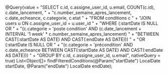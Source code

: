 @Query(value = "SELECT c.id, c.assigne_user_id, u.email, COUNT(c.id), c.date_lancement, " +
        "c.number_semaine_apres_lancement, c.date_echeance, c.categorie, c.etat " +
        "FROM conditions c " +
        "JOIN users u ON c.assigne_user_id = u.user_id " +
        "WHERE (:startDate IS NULL OR " +
        "(c.categorie = 'poste condition' AND (c.date_lancement + INTERVAL '1 week' * c.number_semaine_apres_lancement) " +
        "BETWEEN CAST(:startDate AS DATE) AND CAST(:endDate AS DATE))) " +
        "OR (:startDate IS NULL OR " +
        "(c.categorie = 'précondition' AND c.date_echeance BETWEEN CAST(:startDate AS DATE) AND CAST(:endDate AS DATE))) " +
        "GROUP BY c.id, c.assigne_user_id, u.email",
        nativeQuery = true)
List<Object[]> findFilteredConditions(@Param("startDate") LocalDate startDate, @Param("endDate") LocalDate endDate);
